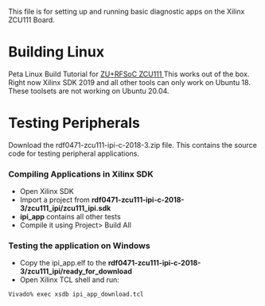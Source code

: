 This file is for setting up and running basic diagnostic apps on the Xilinx ZCU111 Board.

# Building Linux
Peta Linux Build Tutorial for [ZU+RFSoC ZCU111 ](https://xilinx-wiki.atlassian.net/wiki/spaces/A/pages/130973731/Petalinux+Build+Tutorial+for+ZU+RFSoC+ZCU111+2019.1)
This works out of the box. Right now Xilinx SDK 2019 and all other tools can only work on Ubuntu 18. These toolsets are not working on Ubuntu 20.04.

# Testing Peripherals
Download the rdf0471-zcu111-ipi-c-2018-3.zip file. This contains the source code for testing peripheral applications.

### Compiling Applications in Xilinx SDK

* Open Xilinx SDK
* Import a project from **rdf0471-zcu111-ipi-c-2018-3/zcu111_ipi/zcu111_ipi.sdk**
* **ipi_app** contains all other tests
* Compile it using Project> Build All

### Testing the application on Windows
* Copy the ipi_app.elf to the **rdf0471-zcu111-ipi-c-2018-3/zcu111_ipi/ready_for_download**
* Open Xilinx TCL shell and run:
```
Vivado% exec xsdb ipi_app_download.tcl
```
